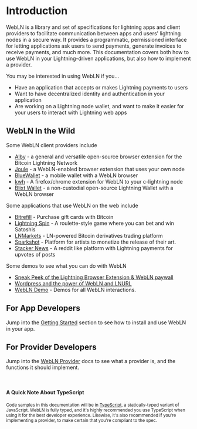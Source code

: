 # Introduction

WebLN is a library and set of specifications for lightning apps and client providers to facilitate communication between apps and users' lightning nodes in a secure way. It provides a programmatic, permissioned interface for letting applications ask users to send payments, generate invoices to receive payments, and much more. This documentation covers both how to use WebLN in your Lightning-driven applications, but also how to implement a provider.

You may be interested in using WebLN if you...

* Have an application that accepts or makes Lightning payments to users
* Want to have decentralized identity and authentication in your application
* Are working on a Lightning node wallet, and want to make it easier for your users to interact with Lightning web apps

## WebLN In the Wild

Some WebLN client providers include

* [Alby](https://github.com/getAlby) - a general and versatile open-source browser extension for the Bitcoin Lightning Network
* [Joule](https://lightningjoule.com) - a WebLN-enabled browser extension that uses your own node
* [BlueWallet](https://bluewallet.io/) - a mobile wallet with a WebLN browser
* [kwh](https://github.com/fiatjaf/kwh/) - A firefox/chrome extension for WebLN to your c-lightning node
* [Blixt Wallet](https://blixtwallet.github.io/) - a non-custodial open-source Lightning Wallet with a WebLN browser

Some applications that use WebLN on the web include

* [Bitrefill](https://www.bitrefill.com/) - Purchase gift cards with Bitcoin
* [Lightning Spin](https://lightningspin.com) - A roulette-style game where you can bet and win Satoshis
* [LNMarkets](https://lnmarkets.com/) - LN-powered Bitcoin derivatives trading platform
* [Sparkshot](https://sparkshot.io/) - Platform for artists to monetize the release of their art.
* [Stacker News](https://stacker.news/) - A reddit like platform with Lightning payments for upvotes of posts

Some demos to see what you can do with WebLN

* [Sneak Peek of the Lightning Browser Extension & WebLN paywall](https://www.youtube.com/watch?v=3gGskYltqi4)
* [Wordpress and the power of WebLN and LNURL](https://www.youtube.com/watch?v=8uSIurAn1WY)
* [WebLN Demo](https://github.com/wbobeirne/webln-demo) - Demos for all WebLN interactions.

## For App Developers

Jump into the [Getting Started](/getting-started) section to see how to install and use WebLN in your app.

## For Provider Developers

Jump into the [WebLN Provider](/webln-provider) docs to see what a provider is, and the functions it should implement.

<br/>

#### A Quick Note About TypeScript

<small>
  Code samples in this documentation will be in <a href="https://www.typescriptlang.org/" target="_blank">TypeScript</a>, a statically-typed variant of JavaScript. WebLN is fully typed, and it's highly recommended you use TypeScript when using it for the best developer experience. Likewise, it's also recommended if you're implementing a provider, to make certain that you're compliant to the spec.
</small>
